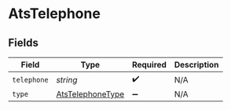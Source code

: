 # AtsTelephone


## Fields

| Field                                                       | Type                                                        | Required                                                    | Description                                                 |
| ----------------------------------------------------------- | ----------------------------------------------------------- | ----------------------------------------------------------- | ----------------------------------------------------------- |
| `telephone`                                                 | *string*                                                    | :heavy_check_mark:                                          | N/A                                                         |
| `type`                                                      | [AtsTelephoneType](../../models/shared/atstelephonetype.md) | :heavy_minus_sign:                                          | N/A                                                         |